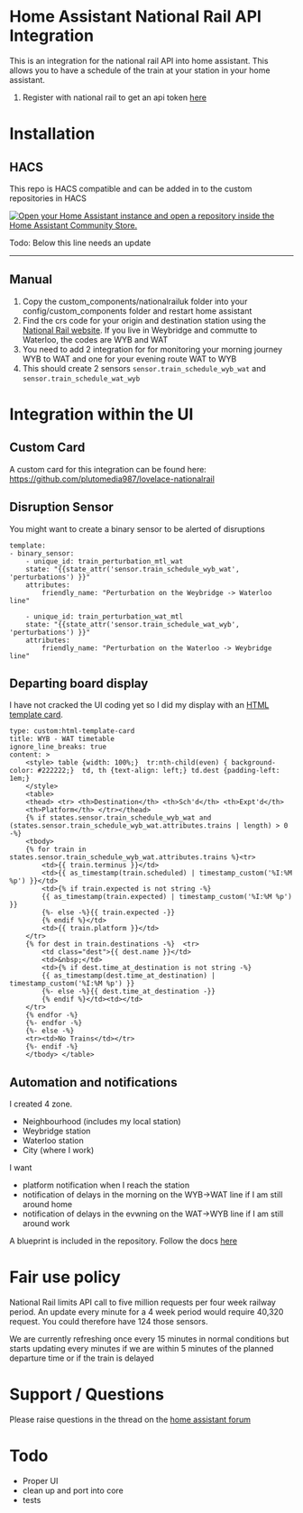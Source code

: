# Home Assistant National Rail API Integration

This is an integration for the national rail API into home assistant.
This allows you to have a schedule of the train at your station in your home assistant.

1. Register with national rail to get an api token [here](http://realtime.nationalrail.co.uk/OpenLDBWSRegistration/)
   
# Installation
## HACS
This repo is HACS compatible and can be added in to the custom repositories in HACS

[![Open your Home Assistant instance and open a repository inside the Home Assistant Community Store.](https://my.home-assistant.io/badges/hacs_repository.svg)](https://my.home-assistant.io/redirect/hacs_repository/?owner=plutomedia987&repository=https%3A%2F%2Fgithub.com%2Fplutomedia987%2Fhomeassistant_nationalrail&category=Integration)

Todo: Below this line needs an update

---

## Manual
1. Copy the custom_components/nationalrailuk folder into your config/custom_components folder and restart home assistant
2. Find the crs code for your origin and destination station using the [National Rail website](https://www.nationalrail.co.uk/). If you live in Weybridge and commutte to Waterloo, the codes are WYB and WAT
3. You need to add 2 integration for for monitoring your morning journey WYB to WAT and one for your evening route WAT to WYB
4. This should create 2 sensors `sensor.train_schedule_wyb_wat` and `sensor.train_schedule_wat_wyb`

# Integration within the UI

## Custom Card
A custom card for this integration can be found here:
https://github.com/plutomedia987/lovelace-nationalrail

## Disruption Sensor

You might want to create a binary sensor to be alerted of disruptions

    template: 
    - binary_sensor:
        - unique_id: train_perturbation_mtl_wat
        state: "{{state_attr('sensor.train_schedule_wyb_wat', 'perturbations') }}"
        attributes:
            friendly_name: "Perturbation on the Weybridge -> Waterloo line"

        - unique_id: train_perturbation_wat_mtl
        state: "{{state_attr('sensor.train_schedule_wat_wyb', 'perturbations') }}"
        attributes:
            friendly_name: "Perturbation on the Waterloo -> Weybridge line"

## Departing board display

I have not cracked the UI coding yet so I did my display with an [HTML template card](https://github.com/PiotrMachowski/Home-Assistant-Lovelace-HTML-Jinja2-Template-card).

    type: custom:html-template-card
    title: WYB - WAT timetable
    ignore_line_breaks: true
    content: >
        <style> table {width: 100%;}  tr:nth-child(even) { background-color: #222222;}  td, th {text-align: left;} td.dest {padding-left: 1em;}
        </style> 
        <table>  
        <thead> <tr> <th>Destination</th> <th>Sch'd</th> <th>Expt'd</th>
        <th>Platform</th> </tr></thead> 
        {% if states.sensor.train_schedule_wyb_wat and (states.sensor.train_schedule_wyb_wat.attributes.trains | length) > 0 -%}
        <tbody>
        {% for train in states.sensor.train_schedule_wyb_wat.attributes.trains %}<tr>
            <td>{{ train.terminus }}</td>
            <td>{{ as_timestamp(train.scheduled) | timestamp_custom('%I:%M %p') }}</td>
            <td>{% if train.expected is not string -%}
            {{ as_timestamp(train.expected) | timestamp_custom('%I:%M %p') }}
            {%- else -%}{{ train.expected -}}
            {% endif %}</td>
            <td>{{ train.platform }}</td>
        </tr>
        {% for dest in train.destinations -%}  <tr>
            <td class="dest">{{ dest.name }}</td>
            <td>&nbsp;</td>    
            <td>{% if dest.time_at_destination is not string -%}
            {{ as_timestamp(dest.time_at_destination) | timestamp_custom('%I:%M %p') }} 
            {%- else -%}{{ dest.time_at_destination -}}
            {% endif %}</td><td></td>
        </tr> 
        {% endfor -%}
        {%- endfor -%}   
        {%- else -%}
        <tr><td>No Trains</td></tr>
        {%- endif -%}
        </tbody> </table> 


## Automation and notifications

I created 4 zone. 
* Neighbourhood (includes my local station)
* Weybridge station
* Waterloo station
* City (where I work)

I want
* platform notification when I reach the station
* notification of delays in the morning on the WYB->WAT line if I am still around home 
* notification of delays in the evwning on the WAT->WYB line if I am still around work 

A blueprint is included in the repository. Follow the docs 
[here](https://www.home-assistant.io/docs/automation/using_blueprints/)


# Fair use policy

National Rail limits API call to five million requests per four week railway period.
An update every minute for a 4 week period would require 40,320 request. You could therefore have 124 those sensors.

We are currently refreshing once every 15 minutes in normal conditions but starts updating every minutes if we are within 5 minutes of the planned departure time or if the train is delayed

# Support / Questions

Please raise questions in the thread on the 
[home assistant forum](https://community.home-assistant.io/t/national-rail-integration/529940/18)

# Todo

* Proper UI
* clean up and port into core
* tests
